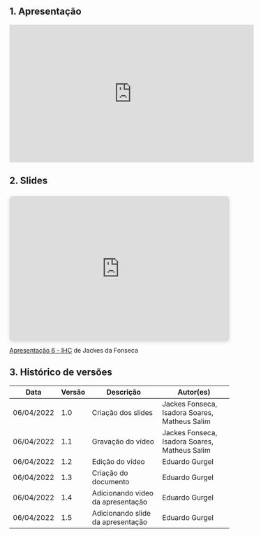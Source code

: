## 1. Apresentação

<center>
<iframe width="560" height="315" src="https://www.youtube.com/embed/1RJseyPyVQY" title="YouTube video player" frameborder="0" allow="accelerometer; autoplay; clipboard-write; encrypted-media; gyroscope; picture-in-picture" allowfullscreen></iframe>
</center>

## 2. Slides

<div style="position: relative; width: 100%; height: 0; padding-top: 56.2500%;
 padding-bottom: 48px; box-shadow: 0 2px 8px 0 rgba(63,69,81,0.16); margin-top: 1.6em; margin-bottom: 0.9em; overflow: hidden;
 border-radius: 8px; will-change: transform;">
  <iframe loading="lazy" style="position: absolute; width: 100%; height: 100%; top: 0; left: 0; border: none; padding: 0;margin: 0;"
    src="https:&#x2F;&#x2F;www.canva.com&#x2F;design&#x2F;DAE9IZTn1v0&#x2F;view?embed" allowfullscreen="allowfullscreen" allow="fullscreen">
  </iframe>
</div>
<a href="https:&#x2F;&#x2F;www.canva.com&#x2F;design&#x2F;DAE9IZTn1v0&#x2F;view?utm_content=DAE9IZTn1v0&amp;utm_campaign=designshare&amp;utm_medium=embeds&amp;utm_source=link" target="_blank" rel="noopener">Apresentação 6 - IHC</a> de Jackes da Fonseca
<p></p>
  
  

## 3. Histórico de versões

| Data       | Versão | Descrição                         | Autor(es)                                     |
| ---------- | ------ | --------------------------------- | --------------------------------------------- |
| 06/04/2022 | 1.0    | Criação dos slides                | Jackes Fonseca, Isadora Soares, Matheus Salim |
| 06/04/2022 | 1.1    | Gravação do vídeo                 | Jackes Fonseca, Isadora Soares, Matheus Salim |
| 06/04/2022 | 1.2    | Edição do vídeo                   | Eduardo Gurgel                                |
| 06/04/2022 | 1.3    | Criação do documento              | Eduardo Gurgel                                |
| 06/04/2022 | 1.4    | Adicionando video da apresentação | Eduardo Gurgel                                |
| 06/04/2022 | 1.5    | Adicionando slide da apresentação | Eduardo Gurgel                                |
